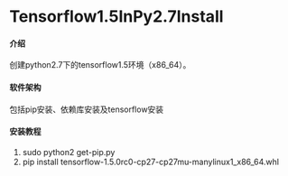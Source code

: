 # Tensorflow1.5InPy2.7Install

#### 介绍
创建python2.7下的tensorflow1.5环境（x86_64）。

#### 软件架构
包括pip安装、依赖库安装及tensorflow安装

#### 安装教程

1.  sudo python2 get-pip.py
2.  pip install tensorflow-1.5.0rc0-cp27-cp27mu-manylinux1_x86_64.whl
